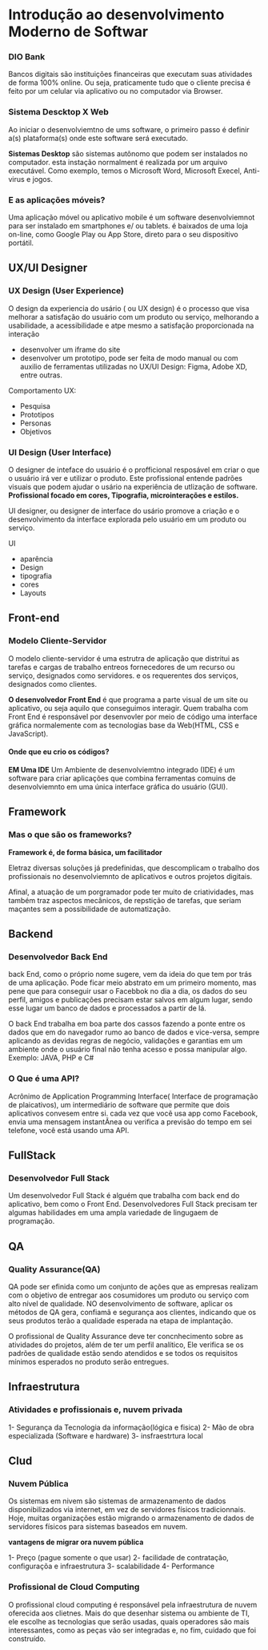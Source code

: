 # Introdução ao desenvolvimento Moderno de Softwar 

### DIO Bank
Bancos digitais são instituições financeiras que executam suas atividades de forma 100% online. Ou seja, praticamente tudo que o cliente precisa é feito por um celular via aplicativo ou no computador via Browser.

### Sistema Descktop X Web

Ao iniciar o desenvolviemtno de ums software, o primeiro  passo é definir a(s) plataforma(s) onde este software será  executado.

**Sistemas Desktop** são sistemas autônomo que podem ser instalados no computador. esta instação normalment é realizada por um arquivo executável. Como exemplo, temos o Microsoft Word, Microsoft Execel, Anti-virus e jogos.


### E as aplicações móveis?
Uma aplicação móvel ou aplicativo mobile é um software desenvolviemnot para ser instalado em smartphones e/ ou tablets. é baixados de uma loja on-line, como Google Play ou App Store, direto para o seu dispositivo portátil.

## UX/UI Designer

### UX Design (User Experience)

O design da experiencia do usário ( ou UX design) é o processo que visa melhorar a satisfação do usuário com um produto ou serviço, melhorando a usabilidade, a acessibilidade e atpe mesmo a satisfação proporcionada na interação

- desenvolver um iframe  do site
- desenvolver um prototipo, pode ser feita de modo manual ou com auxilio de ferramentas utilizadas no UX/UI Design: Figma, Adobe XD, entre outras.

Comportamento UX: 

- Pesquisa
- Prototipos
- Personas
- Objetivos

### UI Design (User Interface)

O designer de inteface do usuário é o  profficional resposável em criar o que o usuário irá ver  e utilizar  o produto. Este profissional entende padrões  visuais  que podem ajudar o usário na experiência de utlização  de software.
**Profissional focado em cores, Tipografia, microinterações e estilos.**

UI designer, ou designer de interface do usário promove a criação e o desenvolvimento da interface explorada pelo usuário em um produto ou serviço.

UI
- aparência
- Design
- tipografia
- cores
- Layouts

## Front-end 

### Modelo Cliente-Servidor

O modelo cliente-servidor é uma estrutra de aplicação que distritui as tarefas e cargas de trabalho entreos fornecedores de um recurso ou serviço, designados como servidores. e os requerentes dos serviços, designados como clientes.

**O desenvolvedor Front End** é que programa  a parte  visual de um site ou aplicativo, ou seja aquilo que  conseguimos interagir. Quem trabalha com Front End é  responsável  por desenvovler por meio de código uma interface  gráfica normalemente com as tecnologias base da  Web(HTML, CSS e JavaScript).


#### Onde que eu crio os códigos?

**EM Uma IDE**
Um Ambiente de desenvolviemtno integrado (IDE) é um software para criar aplicações que combina  ferramentas comuins de desenvolviemnto em uma  única  interface gráfica do usuário (GUI).

## Framework

### Mas o que são os frameworks?

**Framework é, de forma básica, um facilitador**

Eletraz diversas soluções já predefinidas, que descomplicam  o trabalho  dos profissionais no desenvolviemnto de aplicativos e outros  projetos  digitais.

Afinal, a atuação de um porgramador pode ter muito de  criatividades, mas também traz aspectos mecânicos, de repstição de tarefas,  que seriam maçantes sem a possibilidade de automatização.

## Backend

### Desenvolvedor Back End

back End, como o próprio nome sugere, vem da ideia do que  tem  por trás  de uma aplicação. Pode ficar meio abstrato em um primeiro  momento, mas pene que para conseguir usar o Facebbok no dia a dia,  os dados  do seu perfil, amigos e publicações precisam estar salvos em algum lugar, sendo esse lugar um banco de dados e processados a partir de  lá.

O back End trabalha em boa parte dos cassos fazendo a  ponte  entre  os dados que em do navegador rumo ao banco de dados e vice-versa, sempre aplicando as devidas regras de negócio, validações e garantias em um ambiente onde o usuário final não tenha acesso e possa manipular  algo. Exemplo: JAVA, PHP e C#

### O Que é uma API?

Acrônimo de Application Programming Interface( Interface  de programação de plaicativos), um intermediário de software  que permite  que dois aplicativos convesem entre si. cada vez que vocẽ  usa  app como Facebook, envia uma mensagem instantÃnea ou verifica  a previsão do tempo em sei telefone, você está usando  uma API.

## FullStack

### Desenvolvedor Full Stack

Um desenvolvedor Full Stack é alguém que trabalha  com back end do aplicativo, bem como o Front End. Desenvolvedores Full Stack   precisam  ter algumas habilidades em uma ampla variedade de lingugaem  de programação.

## QA

### Quality Assurance(QA)

QA pode ser efinida como um conjunto de ações que as empresas  realizam com o objetivo de entregar aos cosumidores um produto ou  serviço  com alto nível de qualidade. NO desenvolvimento de software, aplicar os  métodos  de QA  gera, confiamã e segurança aos clientes, indicando que os seus produtos terão a qualidade esperada na etapa de implantação.

O profissional de Quality  Assurance deve ter concnhecimento sobre  as atividades do projetos, além de ter um perfil analítico, Ele verifica  se os padrões de qualidade estão sendo atendidos e se todos os requisitos mínimos esperados no produto serão entregues.

## Infraestrutura

### Atividades e profissionais e, nuvem privada

1- Segurança da Tecnologia da informação(lógica e fisica)
2- Mão de obra especializada (Software e hardware)
3- insfraestrtura local

## Clud

### Nuvem Pública

Os sistemas em nivem são sistemas de armazenamento de dados disponibilizados via internet, em vez de servidores físicos tradicionnais. Hoje, muitas organizações estão migrando o armazenamento de dados de servidores físicos para sistemas baseados em nuvem.

**vantagens de migrar ora nuvem pública**

1- Preço (pague somente o que usar)
2- facilidade de contratação, configuraçõa e infraestrutura
3- scalabilidade 
4- Performance

### Profissional de Cloud Computing

O profissional cloud computing é responsável pela infraestrutura de nuvem oferecida aos clietnes. Mais  do que  desenhar sistema ou ambiente de TI, ele escolhe  as tecnologias que serão usadas, quais operadores são  mais interessantes, como as peças vão ser integradas e, no fim, cuidado que foi construído.

